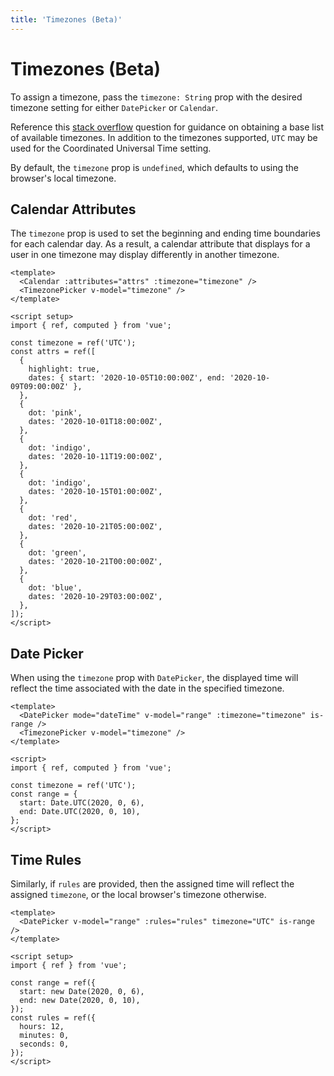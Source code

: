 ```yaml
---
title: 'Timezones (Beta)'
---
```


# Timezones (Beta)

To assign a timezone, pass the `timezone: String` prop with the desired timezone setting for either `DatePicker` or `Calendar`.

Reference this [stack overflow](https://stackoverflow.com/questions/38399465/how-to-get-list-of-all-timezones-in-javascript) question for guidance on obtaining a base list of available timezones. In addition to the timezones supported, `UTC` may be used for the Coordinated Universal Time setting.

By default, the `timezone` prop is `undefined`, which defaults to using the browser's local timezone.

## Calendar Attributes

The `timezone` prop is used to set the beginning and ending time boundaries for each calendar day. As a result, a calendar attribute that displays for a user in one timezone may display differently in another timezone.

<TimezonesAttributes />

```vue
<template>
  <Calendar :attributes="attrs" :timezone="timezone" />
  <TimezonePicker v-model="timezone" />
</template>

<script setup>
import { ref, computed } from 'vue';

const timezone = ref('UTC');
const attrs = ref([
  {
    highlight: true,
    dates: { start: '2020-10-05T10:00:00Z', end: '2020-10-09T09:00:00Z' },
  },
  {
    dot: 'pink',
    dates: '2020-10-01T18:00:00Z',
  },
  {
    dot: 'indigo',
    dates: '2020-10-11T19:00:00Z',
  },
  {
    dot: 'indigo',
    dates: '2020-10-15T01:00:00Z',
  },
  {
    dot: 'red',
    dates: '2020-10-21T05:00:00Z',
  },
  {
    dot: 'green',
    dates: '2020-10-21T00:00:00Z',
  },
  {
    dot: 'blue',
    dates: '2020-10-29T03:00:00Z',
  },
]);
</script>
```

## Date Picker

When using the `timezone` prop with `DatePicker`, the displayed time will reflect the time associated with the date in the specified timezone.

<TimezonesPickerTime />

```vue
<template>
  <DatePicker mode="dateTime" v-model="range" :timezone="timezone" is-range />
  <TimezonePicker v-model="timezone" />
</template>

<script>
import { ref, computed } from 'vue';

const timezone = ref('UTC');
const range = {
  start: Date.UTC(2020, 0, 6),
  end: Date.UTC(2020, 0, 10),
};
</script>
```

## Time Rules

Similarly, if `rules` are provided, then the assigned time will reflect the assigned `timezone`, or the local browser's timezone otherwise.

<Example centered>
  <TimezonesRules />
</Example>

```vue
<template>
  <DatePicker v-model="range" :rules="rules" timezone="UTC" is-range />
</template>

<script setup>
import { ref } from 'vue';

const range = ref({
  start: new Date(2020, 0, 6),
  end: new Date(2020, 0, 10),
});
const rules = ref({
  hours: 12,
  minutes: 0,
  seconds: 0,
});
</script>
```